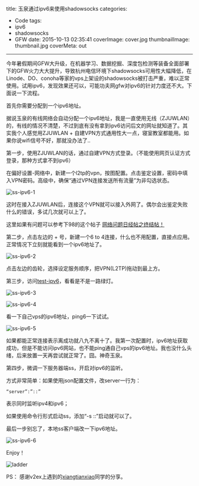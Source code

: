 title: 玉泉通过ipv6来使用shadowsocks
categories:
  - Code
tags:
  - ipv6
  - shadowsocks
  - GFW
date: 2015-10-13 02:35:41
coverImage: cover.jpg
thumbnailImage: thumbnail.jpg
coverMeta: out
---

今年暑假期间GFW大升级，在机器学习、数据挖掘、深度包检测等装备全面部署下的GFW火力大大提升，导致杭州电信环境下shadowsocks可用性大幅降低，在Linode、DO、conoha等家的vps上架设的shadowsocks被打击严重，难以正常使用。试用ipv6，发现效果还可以，可能功夫网gfw对ipv6的针对力度还不大。下面说一下流程。

<!-- more -->

首先你需要分配到一个ipv6地址。

据说玉泉的有线网络会自动分配一个ipv6地址，我是一直使用无线（ZJUWLAN）的，有线的情况不清楚，不过到底有没有拿到ipv6访问后文的网址就知道了。其实我个人感觉用ZJUWLAN + 自建VPN方式通用性大一点，寝室教室都能用。如果你说wifi信号不好，那就没办法了..

第一步，使用ZJUWLAN的话，通过自建VPN方式登录。（不能使用网页认证方式登录，那种方式拿不到ipv6）

在偏好设置-网络中，新建一个l2tp的vpn，按图配置。点击鉴定设置，密码中填入VPN密码。高级中，确保“通过VPN连接发送所有流量”为非勾选状态。

![ss-ipv6-1](http://7sbmuq.com1.z0.glb.clouddn.com/ss-ipv6-1.png)

这时在接入ZJUWLAN后，连接这个VPN就可以接入外网了。偶尔会出鉴定失败什么的错误，多试几次就可以上了。

这里如果有问题可以参考下98的这个帖子 [网络问题日经帖之终结帖！](http://www.cc98.org/dispbbs.asp?boardid=226&id=4551270)

第二步，点击左边的 + 号，新建一个6 to 4连接，什么也不用配置，直接点应用。正常情况下立刻就能看到一个ipv6地址了。

![ss-ipv6-2](http://7sbmuq.com1.z0.glb.clouddn.com/ss-ipv6-2.png)

点击左边的齿轮，选择设定服务顺序，把VPN(L2TP)拖动到最上方。

第三步，访问[test-ipv6](http://www.test-ipv6.nl/)，看看是不是一路绿灯。

![ss-ipv6-3](http://7sbmuq.com1.z0.glb.clouddn.com/ss-ipv6-3.png)

![ss-ipv6-4](http://7sbmuq.com1.z0.glb.clouddn.com/ss-ipv6-4.png)

看一下自己vps的ipv6地址，ping6一下试试。

![ss-ipv6-5](http://7sbmuq.com1.z0.glb.clouddn.com/ss-ipv6-5.png)

如果都能正常连接表示离成功就八九不离十了。我第一次配置时，ipv6地址获取成功，但是不能访问ipv6网站，也不能ping通自己vps的ipv6地址。我也没什么头绪，后来放置一天再尝试就正常了。囧。神奇玉泉。

第四步，微调一下服务器端ss，开启对ipv6的监听。

方式非常简单：如果使用json配置文件，改server一行为：
```
“server”:”::”
```
表示同时监听ipv4和ipv6；

如果使用命令行形式启动ss，添加“-s ::”启动就可以了。

最后一步别忘了，本地ss客户端改一下ipv6地址。

![ss-ipv6-6](http://7sbmuq.com1.z0.glb.clouddn.com/ss-ipv6-6.png)

Enjoy！

![ladder](http://7sbmuq.com1.z0.glb.clouddn.com/ladder.png)

PS： 感谢v2ex上遇到的[xiangtianxiao](http://www.v2ex.com/member/xiangtianxiao)同学的分享。